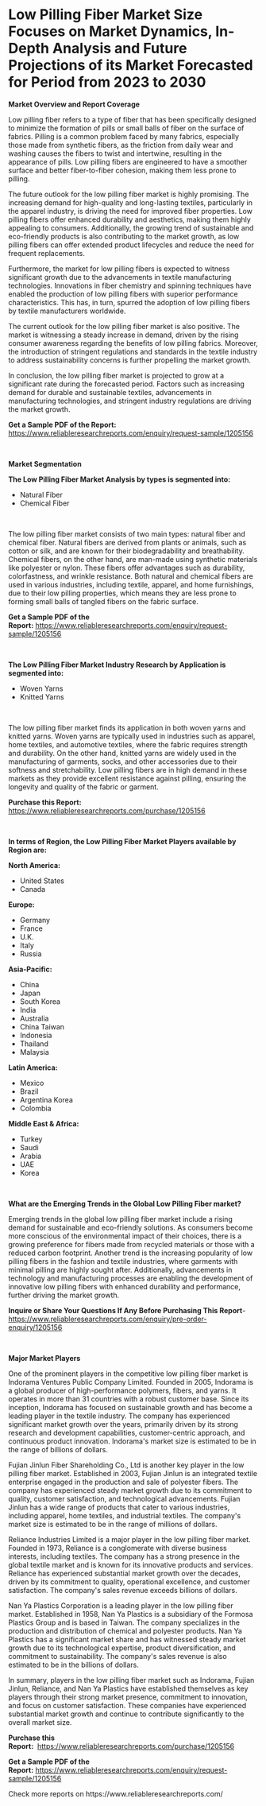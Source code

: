 <p><h1>Low Pilling Fiber Market Size Focuses on Market Dynamics, In-Depth Analysis and Future Projections of its Market Forecasted for Period from 2023 to 2030</h1></p><p><strong>Market Overview and Report Coverage</strong></p>
<p><p>Low pilling fiber refers to a type of fiber that has been specifically designed to minimize the formation of pills or small balls of fiber on the surface of fabrics. Pilling is a common problem faced by many fabrics, especially those made from synthetic fibers, as the friction from daily wear and washing causes the fibers to twist and intertwine, resulting in the appearance of pills. Low pilling fibers are engineered to have a smoother surface and better fiber-to-fiber cohesion, making them less prone to pilling.</p><p>The future outlook for the low pilling fiber market is highly promising. The increasing demand for high-quality and long-lasting textiles, particularly in the apparel industry, is driving the need for improved fiber properties. Low pilling fibers offer enhanced durability and aesthetics, making them highly appealing to consumers. Additionally, the growing trend of sustainable and eco-friendly products is also contributing to the market growth, as low pilling fibers can offer extended product lifecycles and reduce the need for frequent replacements.</p><p>Furthermore, the market for low pilling fibers is expected to witness significant growth due to the advancements in textile manufacturing technologies. Innovations in fiber chemistry and spinning techniques have enabled the production of low pilling fibers with superior performance characteristics. This has, in turn, spurred the adoption of low pilling fibers by textile manufacturers worldwide.</p><p>The current outlook for the low pilling fiber market is also positive. The market is witnessing a steady increase in demand, driven by the rising consumer awareness regarding the benefits of low pilling fabrics. Moreover, the introduction of stringent regulations and standards in the textile industry to address sustainability concerns is further propelling the market growth.</p><p>In conclusion, the low pilling fiber market is projected to grow at a significant rate during the forecasted period. Factors such as increasing demand for durable and sustainable textiles, advancements in manufacturing technologies, and stringent industry regulations are driving the market growth.</p></p>
<p><strong>Get a Sample PDF of the Report:</strong> <a href="https://www.reliableresearchreports.com/enquiry/request-sample/1205156">https://www.reliableresearchreports.com/enquiry/request-sample/1205156</a></p>
<p>&nbsp;</p>
<p><strong>Market Segmentation</strong></p>
<p><strong>The Low Pilling Fiber Market Analysis by types is segmented into:</strong></p>
<p><ul><li>Natural Fiber</li><li>Chemical Fiber</li></ul></p>
<p>&nbsp;</p>
<p><p>The low pilling fiber market consists of two main types: natural fiber and chemical fiber. Natural fibers are derived from plants or animals, such as cotton or silk, and are known for their biodegradability and breathability. Chemical fibers, on the other hand, are man-made using synthetic materials like polyester or nylon. These fibers offer advantages such as durability, colorfastness, and wrinkle resistance. Both natural and chemical fibers are used in various industries, including textile, apparel, and home furnishings, due to their low pilling properties, which means they are less prone to forming small balls of tangled fibers on the fabric surface.</p></p>
<p><strong>Get a Sample PDF of the Report:</strong>&nbsp;<a href="https://www.reliableresearchreports.com/enquiry/request-sample/1205156">https://www.reliableresearchreports.com/enquiry/request-sample/1205156</a></p>
<p>&nbsp;</p>
<p><strong>The Low Pilling Fiber Market Industry Research by Application is segmented into:</strong></p>
<p><ul><li>Woven Yarns</li><li>Knitted Yarns</li></ul></p>
<p>&nbsp;</p>
<p><p>The low pilling fiber market finds its application in both woven yarns and knitted yarns. Woven yarns are typically used in industries such as apparel, home textiles, and automotive textiles, where the fabric requires strength and durability. On the other hand, knitted yarns are widely used in the manufacturing of garments, socks, and other accessories due to their softness and stretchability. Low pilling fibers are in high demand in these markets as they provide excellent resistance against pilling, ensuring the longevity and quality of the fabric or garment.</p></p>
<p><strong>Purchase this Report:</strong>&nbsp; <a href="https://www.reliableresearchreports.com/purchase/1205156">https://www.reliableresearchreports.com/purchase/1205156</a></p>
<p>&nbsp;</p>
<p><strong>In terms of Region, the Low Pilling Fiber Market Players available by Region are:</strong></p>
<p>
    <p> <strong> North America: </strong>
        <ul>
            <li>United States</li>
            <li>Canada</li>
        </ul>
        </p> 
    <p> <strong> Europe: </strong>
        <ul>
            <li>Germany</li>
            <li>France</li>
            <li>U.K.</li>
            <li>Italy</li>
            <li>Russia</li>
        </ul>
        </p> 
    <p> <strong> Asia-Pacific: </strong>
        <ul>
            <li>China</li>
            <li>Japan</li>
            <li>South Korea</li>
            <li>India</li>
            <li>Australia</li>
            <li>China Taiwan</li>
            <li>Indonesia</li>
            <li>Thailand</li>
            <li>Malaysia</li>
        </ul>
        </p> 
    <p> <strong> Latin America: </strong>
        <ul>
            <li>Mexico</li>
            <li>Brazil</li>
            <li>Argentina Korea</li>
            <li>Colombia</li>
        </ul>
        </p> 
    <p> <strong> Middle East & Africa: </strong>
        <ul>
            <li>Turkey</li>
            <li>Saudi</li>
            <li>Arabia</li>
            <li>UAE</li>
            <li>Korea</li>
        </ul>
    </p>
    </p>
<p>&nbsp;</p>
<p><strong>What are the Emerging Trends in the Global Low Pilling Fiber market?</strong></p>
<p><p>Emerging trends in the global low pilling fiber market include a rising demand for sustainable and eco-friendly solutions. As consumers become more conscious of the environmental impact of their choices, there is a growing preference for fibers made from recycled materials or those with a reduced carbon footprint. Another trend is the increasing popularity of low pilling fibers in the fashion and textile industries, where garments with minimal pilling are highly sought after. Additionally, advancements in technology and manufacturing processes are enabling the development of innovative low pilling fibers with enhanced durability and performance, further driving the market growth.</p></p>
<p><strong>Inquire or Share Your Questions If Any Before Purchasing This Report</strong>- <a href="https://www.reliableresearchreports.com/enquiry/pre-order-enquiry/1205156">https://www.reliableresearchreports.com/enquiry/pre-order-enquiry/1205156</a></p>
<p>&nbsp;</p>
<p><strong>Major Market Players</strong></p>
<p><p>One of the prominent players in the competitive low pilling fiber market is Indorama Ventures Public Company Limited. Founded in 2005, Indorama is a global producer of high-performance polymers, fibers, and yarns. It operates in more than 31 countries with a robust customer base. Since its inception, Indorama has focused on sustainable growth and has become a leading player in the textile industry. The company has experienced significant market growth over the years, primarily driven by its strong research and development capabilities, customer-centric approach, and continuous product innovation. Indorama's market size is estimated to be in the range of billions of dollars.</p><p>Fujian Jinlun Fiber Shareholding Co., Ltd is another key player in the low pilling fiber market. Established in 2003, Fujian Jinlun is an integrated textile enterprise engaged in the production and sale of polyester fibers. The company has experienced steady market growth due to its commitment to quality, customer satisfaction, and technological advancements. Fujian Jinlun has a wide range of products that cater to various industries, including apparel, home textiles, and industrial textiles. The company's market size is estimated to be in the range of millions of dollars.</p><p>Reliance Industries Limited is a major player in the low pilling fiber market. Founded in 1973, Reliance is a conglomerate with diverse business interests, including textiles. The company has a strong presence in the global textile market and is known for its innovative products and services. Reliance has experienced substantial market growth over the decades, driven by its commitment to quality, operational excellence, and customer satisfaction. The company's sales revenue exceeds billions of dollars.</p><p>Nan Ya Plastics Corporation is a leading player in the low pilling fiber market. Established in 1958, Nan Ya Plastics is a subsidiary of the Formosa Plastics Group and is based in Taiwan. The company specializes in the production and distribution of chemical and polyester products. Nan Ya Plastics has a significant market share and has witnessed steady market growth due to its technological expertise, product diversification, and commitment to sustainability. The company's sales revenue is also estimated to be in the billions of dollars.</p><p>In summary, players in the low pilling fiber market such as Indorama, Fujian Jinlun, Reliance, and Nan Ya Plastics have established themselves as key players through their strong market presence, commitment to innovation, and focus on customer satisfaction. These companies have experienced substantial market growth and continue to contribute significantly to the overall market size.</p></p>
<p><strong>Purchase this Report:</strong>&nbsp;&nbsp;<a href="https://www.reliableresearchreports.com/purchase/1205156">https://www.reliableresearchreports.com/purchase/1205156</a></p>
<p></p>
<p><strong>Get a Sample PDF of the Report:</strong>&nbsp;<a href="https://www.reliableresearchreports.com/enquiry/request-sample/1205156">https://www.reliableresearchreports.com/enquiry/request-sample/1205156</a></p>
<p>Check more reports on https://www.reliableresearchreports.com/</p>